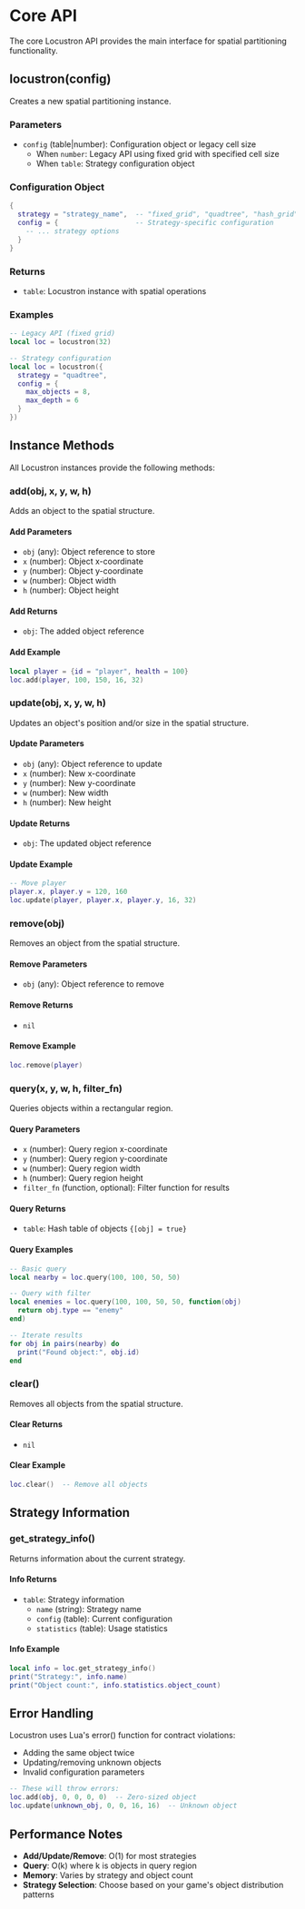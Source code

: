 # Core API

The core Locustron API provides the main interface for spatial partitioning functionality.

## locustron(config)

Creates a new spatial partitioning instance.

### Parameters

- `config` (table|number): Configuration object or legacy cell size
  - When `number`: Legacy API using fixed grid with specified cell size
  - When `table`: Strategy configuration object

### Configuration Object

```lua
{
  strategy = "strategy_name",  -- "fixed_grid", "quadtree", "hash_grid", "bsp_tree", "bvh"
  config = {                   -- Strategy-specific configuration
    -- ... strategy options
  }
}
```

### Returns

- `table`: Locustron instance with spatial operations

### Examples

```lua
-- Legacy API (fixed grid)
local loc = locustron(32)

-- Strategy configuration
local loc = locustron({
  strategy = "quadtree",
  config = {
    max_objects = 8,
    max_depth = 6
  }
})
```

## Instance Methods

All Locustron instances provide the following methods:

### add(obj, x, y, w, h)

Adds an object to the spatial structure.

#### Add Parameters

- `obj` (any): Object reference to store
- `x` (number): Object x-coordinate
- `y` (number): Object y-coordinate
- `w` (number): Object width
- `h` (number): Object height

#### Add Returns

- `obj`: The added object reference

#### Add Example

```lua
local player = {id = "player", health = 100}
loc.add(player, 100, 150, 16, 32)
```

### update(obj, x, y, w, h)

Updates an object's position and/or size in the spatial structure.

#### Update Parameters

- `obj` (any): Object reference to update
- `x` (number): New x-coordinate
- `y` (number): New y-coordinate
- `w` (number): New width
- `h` (number): New height

#### Update Returns

- `obj`: The updated object reference

#### Update Example

```lua
-- Move player
player.x, player.y = 120, 160
loc.update(player, player.x, player.y, 16, 32)
```

### remove(obj)

Removes an object from the spatial structure.

#### Remove Parameters

- `obj` (any): Object reference to remove

#### Remove Returns

- `nil`

#### Remove Example

```lua
loc.remove(player)
```

### query(x, y, w, h, filter_fn)

Queries objects within a rectangular region.

#### Query Parameters

- `x` (number): Query region x-coordinate
- `y` (number): Query region y-coordinate
- `w` (number): Query region width
- `h` (number): Query region height
- `filter_fn` (function, optional): Filter function for results

#### Query Returns

- `table`: Hash table of objects `{[obj] = true}`

#### Query Examples

```lua
-- Basic query
local nearby = loc.query(100, 100, 50, 50)

-- Query with filter
local enemies = loc.query(100, 100, 50, 50, function(obj)
  return obj.type == "enemy"
end)

-- Iterate results
for obj in pairs(nearby) do
  print("Found object:", obj.id)
end
```

### clear()

Removes all objects from the spatial structure.

#### Clear Returns

- `nil`

#### Clear Example

```lua
loc.clear()  -- Remove all objects
```

## Strategy Information

### get_strategy_info()

Returns information about the current strategy.

#### Info Returns

- `table`: Strategy information
  - `name` (string): Strategy name
  - `config` (table): Current configuration
  - `statistics` (table): Usage statistics

#### Info Example

```lua
local info = loc.get_strategy_info()
print("Strategy:", info.name)
print("Object count:", info.statistics.object_count)
```

## Error Handling

Locustron uses Lua's error() function for contract violations:

- Adding the same object twice
- Updating/removing unknown objects
- Invalid configuration parameters

```lua
-- These will throw errors:
loc.add(obj, 0, 0, 0, 0)  -- Zero-sized object
loc.update(unknown_obj, 0, 0, 16, 16)  -- Unknown object
```

## Performance Notes

- **Add/Update/Remove**: O(1) for most strategies
- **Query**: O(k) where k is objects in query region
- **Memory**: Varies by strategy and object count
- **Strategy Selection**: Choose based on your game's object distribution patterns
